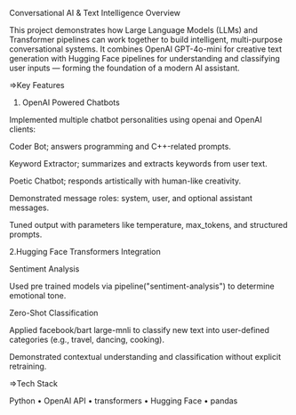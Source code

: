 Conversational AI & Text Intelligence
 Overview

This project demonstrates how Large Language Models (LLMs) and Transformer pipelines can work together to build intelligent, multi-purpose conversational systems.
It combines OpenAI GPT-4o-mini for creative text generation with Hugging Face pipelines for understanding and classifying user inputs — forming the foundation of a modern AI assistant.

=>Key Features
1. OpenAI Powered Chatbots

Implemented multiple chatbot personalities using openai and OpenAI clients:

Coder Bot; answers programming and C++-related prompts.

Keyword Extractor; summarizes and extracts keywords from user text.

Poetic Chatbot; responds artistically with human-like creativity.

Demonstrated message roles: system, user, and optional assistant messages.

Tuned output with parameters like temperature, max_tokens, and structured prompts.

2.Hugging Face Transformers Integration

Sentiment Analysis

Used pre trained models via pipeline("sentiment-analysis") to determine emotional tone.

Zero-Shot Classification

Applied facebook/bart large-mnli to classify new text into user-defined categories (e.g., travel, dancing, cooking).

Demonstrated contextual understanding and classification without explicit retraining.

=>Tech Stack

Python • OpenAI API • transformers • Hugging Face • pandas
